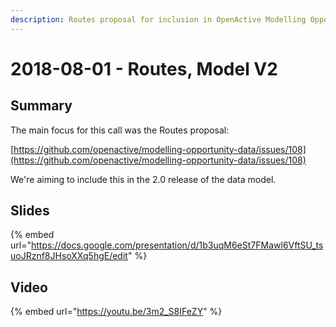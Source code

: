 ```yaml
---
description: Routes proposal for inclusion in OpenActive Modelling Opportunity Data 2.0
---
```


# 2018-08-01 - Routes, Model V2

## Summary

The main focus for this call was the Routes proposal:

[https://github.com/openactive/modelling-opportunity-data/issues/108](https://github.com/openactive/modelling-opportunity-data/issues/108)

We're aiming to include this in the 2.0 release of the data model.

## Slides

{% embed url="https://docs.google.com/presentation/d/1b3uqM6eSt7FMawl6VftSU_tsuoJRznf8JHsoXXq5hgE/edit" %}

## Video

{% embed url="https://youtu.be/3m2_S8IFeZY" %}

